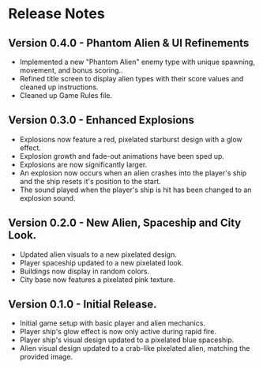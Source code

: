 # Release Notes

## Version 0.4.0 - Phantom Alien & UI Refinements

- Implemented a new "Phantom Alien" enemy type with unique spawning, movement, and bonus scoring..
- Refined title screen to display alien types with their score values and cleaned up instructions.
- Cleaned up Game Rules file.

## Version 0.3.0 - Enhanced Explosions

- Explosions now feature a red, pixelated starburst design with a glow effect.
- Explosion growth and fade-out animations have been sped up.
- Explosions are now significantly larger.
- An explosion now occurs when an alien crashes into the player's ship and the ship resets it's position to the start.
- The sound played when the player's ship is hit has been changed to an explosion sound.

## Version 0.2.0 - New Alien, Spaceship and City Look.

- Updated alien visuals to a new pixelated design.
- Player spaceship updated to a new pixelated look.
- Buildings now display in random colors.
- City base now features a pixelated pink texture.

## Version 0.1.0 - Initial Release.

- Initial game setup with basic player and alien mechanics.
- Player ship's glow effect is now only active during rapid fire.
- Player ship's visual design updated to a pixelated blue spaceship.
- Alien visual design updated to a crab-like pixelated alien, matching the provided image. 